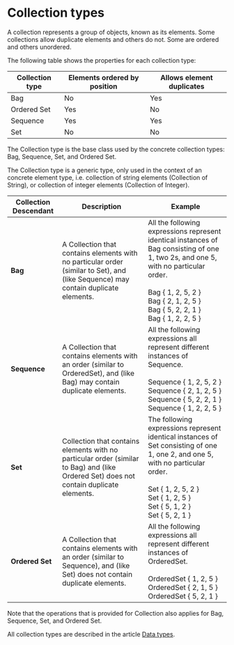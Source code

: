 # Collection types

A collection represents a group of objects, known as its elements. Some collections allow duplicate elements and others do not. Some are ordered and others unordered.

The following table shows the properties for each collection type:

Collection type | Elements ordered by position | Allows element duplicates
--- | --- | ---
Bag | No | Yes
Ordered Set | Yes | No
Sequence | Yes | Yes
Set | No | No

The Collection type is the base class used by the concrete collection types: Bag, Sequence, Set, and Ordered Set.

The Collection type is a generic type, only used in the context of an concrete element type, i.e. collection of string elements (Collection of String), or collection of integer elements (Collection of Integer).

Collection Descendant | Description | Example
--- | --- | ---
**Bag** | A Collection that contains elements with no particular order (similar to Set), and (like Sequence) may contain duplicate elements. | All the following expressions represent identical instances of Bag consisting of one 1, two 2s, and one 5, with no particular order.<br><br> Bag { 1, 2, 5, 2 }<br>Bag { 2, 1, 2, 5 }<br>Bag { 5, 2, 2, 1 }<br>Bag { 1, 2, 2, 5 }
**Sequence** | A Collection that contains elements with an order (similar to OrderedSet), and (like Bag) may contain duplicate elements. | All the following expressions all represent different instances of Sequence.<br><br>Sequence { 1, 2, 5, 2 }<br>Sequence { 2, 1, 2, 5 }<br>Sequence { 5, 2, 2, 1 }<br>Sequence { 1, 2, 2, 5 }
**Set** | Collection that contains elements with no particular order (similar to Bag) and (like Ordered Set) does not contain duplicate elements. | The following expressions represent identical instances of Set consisting of one 1, one 2, and one 5, with no particular order.<br><br>Set { 1, 2, 5, 2 }<br>Set { 1, 2, 5 }<br>Set { 5, 1, 2 }<br>Set { 5, 2, 1 }
**Ordered Set** | A Collection that contains elements with an order (similar to Sequence), and (like Set) does not contain duplicate elements.| All the following expressions all represent different instances of OrderedSet.<br><br>OrderedSet { 1, 2, 5 }<br>OrderedSet { 2, 1, 5 }<br>OrderedSet { 5, 2, 1 }

Note that the operations that is provided for Collection also applies for Bag, Sequence, Set, and Ordered Set.

All collection types are described in the article [Data types](data-types.md).